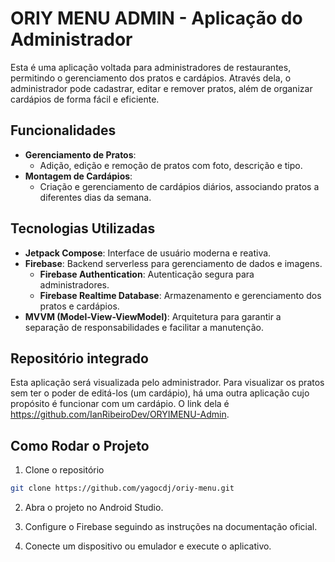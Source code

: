 # ORIY MENU ADMIN - Aplicação do Administrador

Esta é uma aplicação voltada para administradores de restaurantes, permitindo o gerenciamento dos pratos e cardápios. Através dela, o administrador pode cadastrar, editar e remover pratos, além de organizar cardápios de forma fácil e eficiente.

## Funcionalidades

- **Gerenciamento de Pratos**:
    - Adição, edição e remoção de pratos com foto, descrição e tipo.
- **Montagem de Cardápios**:
    - Criação e gerenciamento de cardápios diários, associando pratos a diferentes dias da semana.

## Tecnologias Utilizadas

- **Jetpack Compose**: Interface de usuário moderna e reativa.
- **Firebase**: Backend serverless para gerenciamento de dados e imagens.
    - **Firebase Authentication**: Autenticação segura para administradores.
    - **Firebase Realtime Database**: Armazenamento e gerenciamento dos pratos e cardápios.
- **MVVM (Model-View-ViewModel)**: Arquitetura para garantir a separação de responsabilidades e facilitar a manutenção.

## Repositório integrado

Esta aplicação será visualizada pelo administrador. Para visualizar os pratos sem ter o poder de editá-los (um cardápio), há uma outra aplicação cujo propósito é funcionar com um cardápio. O link dela é https://github.com/IanRibeiroDev/ORYIMENU-Admin.

## Como Rodar o Projeto

1. Clone o repositório
```bash
git clone https://github.com/yagocdj/oriy-menu.git
```

2. Abra o projeto no Android Studio.

3. Configure o Firebase seguindo as instruções na documentação oficial.

4. Conecte um dispositivo ou emulador e execute o aplicativo.
